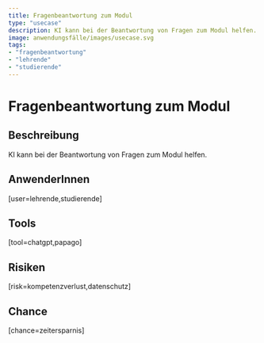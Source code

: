 ```yaml
---
title: Fragenbeantwortung zum Modul
type: "usecase"
description: KI kann bei der Beantwortung von Fragen zum Modul helfen.
image: anwendungsfälle/images/usecase.svg
tags:
- "fragenbeantwortung"
- "lehrende"
- "studierende"
---
```


# Fragenbeantwortung zum Modul

## Beschreibung

KI kann bei der Beantwortung von Fragen zum Modul helfen.

## AnwenderInnen

[user=lehrende,studierende]


## Tools

[tool=chatgpt,papago]


## Risiken

[risk=kompetenzverlust,datenschutz]


## Chance

[chance=zeitersparnis]
